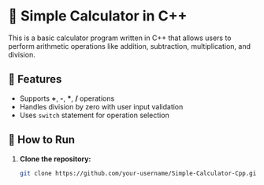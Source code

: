 # 📌 Simple Calculator in C++

This is a basic calculator program written in C++ that allows users to perform arithmetic operations like addition, subtraction, multiplication, and division.

## 🚀 Features  
- Supports **+**, **-**, **\***, **/** operations  
- Handles division by zero with user input validation  
- Uses `switch` statement for operation selection  

## 📂 How to Run  

1. **Clone the repository:**  
   ```bash
   git clone https://github.com/your-username/Simple-Calculator-Cpp.git
